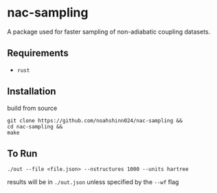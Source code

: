 # nac-sampling
A package used for faster sampling of non-adiabatic coupling datasets.

## Requirements
  - `rust`

## Installation
build from source
```
git clone https://github.com/noahshinn024/nac-sampling &&
cd nac-sampling &&
make
```

## To Run
```
./out --file <file.json> --nstructures 1000 --units hartree
```
results will be in `./out.json` unless specified by the `--wf` flag
